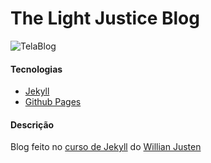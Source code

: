 # The Light Justice Blog

![TelaBlog](https://user-images.githubusercontent.com/18484165/115601732-83900980-a2b4-11eb-99bf-113391775cc9.png)

#### Tecnologias
- [Jekyll](https://jekyllrb.com/)
- [Github Pages](https://pages.github.com/)

#### Descrição

Blog feito no [curso de Jekyll](https://www.udemy.com/share/102rYaAkEacVpTRn4=/) do [Willian Justen](https://willianjusten.com.br/)
